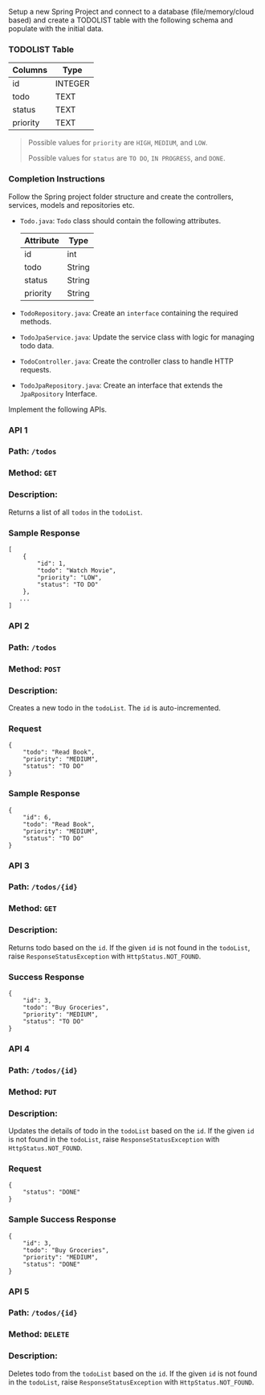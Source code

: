 Setup a new Spring Project and connect to a database (file/memory/cloud  based) and create a TODOLIST table with the following schema and populate with the initial data. 

### TODOLIST Table

| Columns | Type |
| --- | --- |
| id | INTEGER |
| todo | TEXT |
| status | TEXT |
| priority | TEXT |

> Possible values for `priority` are `HIGH`, `MEDIUM`, and `LOW`.
> 
> 
> Possible values for `status` are `TO DO`, `IN PROGRESS`, and `DONE`.
> 

### Completion Instructions

Follow the Spring project folder structure and create the controllers, services, models and repositories etc. 

- `Todo.java`: `Todo` class should contain the following attributes.
    
    
    | Attribute | Type |
    | --- | --- |
    | id | int |
    | todo | String |
    | status | String |
    | priority | String |
- `TodoRepository.java`: Create an `interface` containing the required methods.
- `TodoJpaService.java`: Update the service class with logic for managing todo data.
- `TodoController.java`: Create the controller class to handle HTTP requests.
- `TodoJpaRepository.java`: Create an interface that extends the `JpaRpository` Interface.

Implement the following APIs.

### API 1

### Path: `/todos`

### Method: `GET`

### Description:

Returns a list of all `todos` in the `todoList`.

### Sample Response

```
[
    {
        "id": 1,
        "todo": "Watch Movie",
        "priority": "LOW",
        "status": "TO DO"
    },
   ...
]

```

### API 2

### Path: `/todos`

### Method: `POST`

### Description:

Creates a new todo in the `todoList`. The `id` is auto-incremented.

### Request

```
{
    "todo": "Read Book",
    "priority": "MEDIUM",
    "status": "TO DO"
}

```

### Sample Response

```
{
    "id": 6,
    "todo": "Read Book",
    "priority": "MEDIUM",
    "status": "TO DO"
}

```

### API 3

### Path: `/todos/{id}`

### Method: `GET`

### Description:

Returns todo based on the `id`. If the given `id` is not found in the `todoList`, raise `ResponseStatusException` with `HttpStatus.NOT_FOUND`.

### Success Response

```
{
    "id": 3,
    "todo": "Buy Groceries",
    "priority": "MEDIUM",
    "status": "TO DO"
}

```

### API 4

### Path: `/todos/{id}`

### Method: `PUT`

### Description:

Updates the details of todo in the `todoList` based on the `id`. If the given `id` is not found in the `todoList`, raise `ResponseStatusException` with `HttpStatus.NOT_FOUND`.

### Request

```
{
    "status": "DONE"
}

```

### Sample Success Response

```
{
    "id": 3,
    "todo": "Buy Groceries",
    "priority": "MEDIUM",
    "status": "DONE"
}

```

### API 5

### Path: `/todos/{id}`

### Method: `DELETE`

### Description:

Deletes todo from the `todoList`  based on the `id`. If the given `id` is not found in the `todoList`, raise `ResponseStatusException` with `HttpStatus.NOT_FOUND`.
